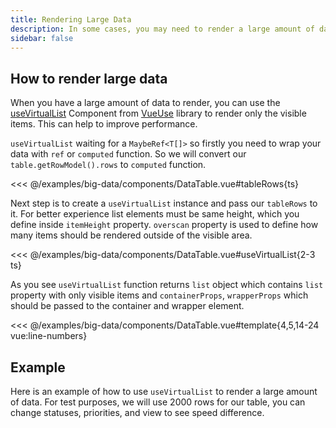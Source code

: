 ```yaml
---
title: Rendering Large Data
description: In some cases, you may need to render a large amount of data. This can be done using the useVirtualList Component from VueUse library to render only the visible items. This can help to improve performance.
sidebar: false
---
```


## How to render large data

When you have a large amount of data to render, you can use the [useVirtualList](https://vueuse.org/core/useVirtualList/#usevirtuallist) Component from [VueUse](https://vueuse.org/) library to render only the visible items. This can help to improve performance.

`useVirtualList` waiting for a `MaybeRef<T[]>` so firstly you need to wrap your data with `ref` or `computed` function. So we will convert our `table.getRowModel().rows` to `computed` function.

<<< @/examples/big-data/components/DataTable.vue#tableRows{ts}

Next step is to create a `useVirtualList` instance and pass our `tableRows` to it. For better experience list elements must be same height, which you define inside `itemHeight` property. `overscan` property is used to define how many items should be rendered outside of the visible area.

<<< @/examples/big-data/components/DataTable.vue#useVirtualList{2-3 ts}

As you see `useVirtualList` function returns `list` object which contains `list` property with only visible items and `containerProps`, `wrapperProps` which should be passed to the container and wrapper element.

<<< @/examples/big-data/components/DataTable.vue#template{4,5,14-24 vue:line-numbers}

## Example

Here is an example of how to use `useVirtualList` to render a large amount of data. For test purposes, we will use 2000 rows for our table, you can change statuses, priorities, and view to see speed difference.

<script setup>
import BigDataExample from "@/examples/big-data/Example.vue"
</script>

<Suspense>
    <BigDataExample />
</Suspense>
